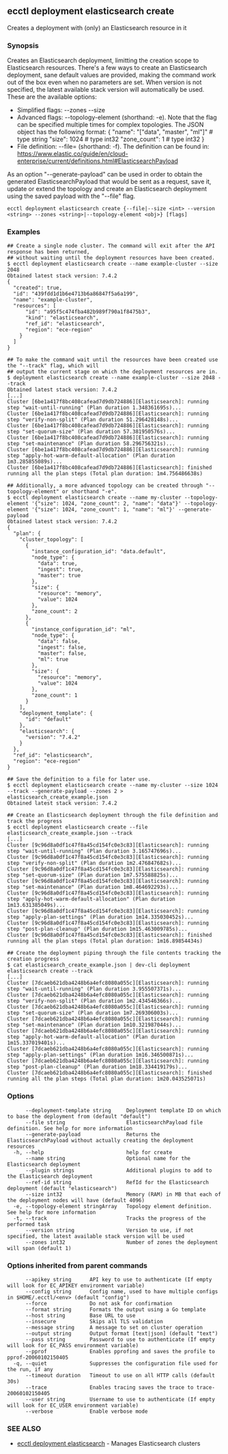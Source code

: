 ## ecctl deployment elasticsearch create

Creates a deployment with (only) an Elasticsearch resource in it

### Synopsis

Creates an Elasticsearch deployment, limitting the creation scope to Elasticsearch resources.
There's a few ways to create an Elasticsearch deployment, sane default values are provided, making
the command work out of the box even when no parameters are set. When version is not specified,
the latest available stack version will automatically be used. These are the available options:

  * Simplified flags: --zones <zone count> --size <node memory in MB>
  * Advanced flags: --topology-element <json obj> (shorthand: -e).
    Note that the flag can be specified multiple times for complex topologies.
    The JSON object has the following format:
    {
      "name": "["data", "master", "ml"]" # type string
      "size": 1024 # type int32
      "zone_count": 1 # type int32
    }
  * File definition: --file=<file path> (shorthand: -f). The definition can be found in:
    https://www.elastic.co/guide/en/cloud-enterprise/current/definitions.html#ElasticsearchPayload

As an option "--generate-payload" can be used in order to obtain the generated ElasticsearchPayload
that would be sent as a request, save it, update or extend the topology and create an Elasticsearch
deployment using the saved payload with the "--file" flag.

```
ecctl deployment elasticsearch create {--file|--size <int> --version <string> --zones <string>|--topology-element <obj>} [flags]
```

### Examples

```
## Create a single node cluster. The command will exit after the API response has been returned, 
## without waiting until the deployment resources have been created. 
$ ecctl deployment elasticsearch create --name example-cluster --size 2048
Obtained latest stack version: 7.4.2
{
  "created": true,
  "id": "439fdd1d1b6e4713b6a86847f5a6a199",
  "name": "example-cluster",
  "resources": [
      "id": "a95f5c474fba482b989f790a1f8475b3",
      "kind": "elasticsearch",
      "ref_id": "elasticsearch",
      "region": "ece-region"
    }
  ]
}

## To make the command wait until the resources have been created use the "--track" flag, which will
## output the current stage on which the deployment resources are in.
$ deployment elasticsearch create --name example-cluster --size 2048 --track
Obtained latest stack version: 7.4.2
[...]
Cluster [6be1a417f8bc408cafead7d9db724886][Elasticsearch]: running step "wait-until-running" (Plan duration 1.348361695s)...
Cluster [6be1a417f8bc408cafead7d9db724886][Elasticsearch]: running step "verify-non-split" (Plan duration 51.296428148s)...
Cluster [6be1a417f8bc408cafead7d9db724886][Elasticsearch]: running step "set-quorum-size" (Plan duration 57.381950576s)...
Cluster [6be1a417f8bc408cafead7d9db724886][Elasticsearch]: running step "set-maintenance" (Plan duration 58.296756321s)...
Cluster [6be1a417f8bc408cafead7d9db724886][Elasticsearch]: running step "apply-hot-warm-default-allocation" (Plan duration 1m3.285855089s)...
Cluster [6be1a417f8bc408cafead7d9db724886][Elasticsearch]: finished running all the plan steps (Total plan duration: 1m4.756486638s)

## Additionally, a more advanced topology can be created through "--topology-element" or shorthand "-e".
$ ecctl deployment elasticsearch create --name my-cluster --topology-element '{"size": 1024, "zone_count": 2, "name": "data"}' --topology-element '{"size": 1024, "zone_count": 1, "name": "ml"}' --generate-payload
Obtained latest stack version: 7.4.2
{
  "plan": {
    "cluster_topology": [
      {
        "instance_configuration_id": "data.default",
        "node_type": {
          "data": true,
          "ingest": true,
          "master": true
        },
        "size": {
          "resource": "memory",
          "value": 1024
        },
        "zone_count": 2
      },
      {
        "instance_configuration_id": "ml",
        "node_type": {
          "data": false,
          "ingest": false,
          "master": false,
          "ml": true
        },
        "size": {
          "resource": "memory",
          "value": 1024
        },
        "zone_count": 1
      }
    ],
    "deployment_template": {
      "id": "default"
    },
    "elasticsearch": {
      "version": "7.4.2"
    }
  },
  "ref_id": "elasticsearch",
  "region": "ece-region"
}

## Save the definition to a file for later use.
$ ecctl deployment elasticsearch create --name my-cluster --size 1024 --track --generate-payload --zones 2 > elasticsearch_create_example.json
Obtained latest stack version: 7.4.2

## Create an Elasticsearch deployment through the file definition and track the progress
$ ecctl deployment elasticsearch create --file elasticsearch_create_example.json --track
[...]
Cluster [9c96d8a0df1c47f8a45cd154fc0e3c83][Elasticsearch]: running step "wait-until-running" (Plan duration 3.165747696s)...
Cluster [9c96d8a0df1c47f8a45cd154fc0e3c83][Elasticsearch]: running step "verify-non-split" (Plan duration 1m2.476847682s)...
Cluster [9c96d8a0df1c47f8a45cd154fc0e3c83][Elasticsearch]: running step "set-quorum-size" (Plan duration 1m7.575588825s)...
Cluster [9c96d8a0df1c47f8a45cd154fc0e3c83][Elasticsearch]: running step "set-maintenance" (Plan duration 1m8.464692293s)...
Cluster [9c96d8a0df1c47f8a45cd154fc0e3c83][Elasticsearch]: running step "apply-hot-warm-default-allocation" (Plan duration 1m13.631385049s)...
Cluster [9c96d8a0df1c47f8a45cd154fc0e3c83][Elasticsearch]: running step "apply-plan-settings" (Plan duration 1m14.335030452s)...
Cluster [9c96d8a0df1c47f8a45cd154fc0e3c83][Elasticsearch]: running step "post-plan-cleanup" (Plan duration 1m15.463009785s)...
Cluster [9c96d8a0df1c47f8a45cd154fc0e3c83][Elasticsearch]: finished running all the plan steps (Total plan duration: 1m16.89854434s)

## Create the deployment piping through the file contents tracking the creation progress
$ cat elasticsearch_create_example.json | dev-cli deployment elasticsearch create --track
[...]
Cluster [7dcaeb621dba4248b6a4efc8080a055c][Elasticsearch]: running step "wait-until-running" (Plan duration 3.955507371s)...
Cluster [7dcaeb621dba4248b6a4efc8080a055c][Elasticsearch]: running step "verify-non-split" (Plan duration 1m2.434546366s)...
Cluster [7dcaeb621dba4248b6a4efc8080a055c][Elasticsearch]: running step "set-quorum-size" (Plan duration 1m7.269306003s)...
Cluster [7dcaeb621dba4248b6a4efc8080a055c][Elasticsearch]: running step "set-maintenance" (Plan duration 1m10.321987044s)...
Cluster [7dcaeb621dba4248b6a4efc8080a055c][Elasticsearch]: running step "apply-hot-warm-default-allocation" (Plan duration 1m15.337019401s)...
Cluster [7dcaeb621dba4248b6a4efc8080a055c][Elasticsearch]: running step "apply-plan-settings" (Plan duration 1m16.346500871s)...
Cluster [7dcaeb621dba4248b6a4efc8080a055c][Elasticsearch]: running step "post-plan-cleanup" (Plan duration 1m18.334419179s)...
Cluster [7dcaeb621dba4248b6a4efc8080a055c][Elasticsearch]: finished running all the plan steps (Total plan duration: 1m20.043525071s)
```

### Options

```
      --deployment-template string     Deployment template ID on which to base the deployment from (default "default")
      --file string                    ElasticsearchPayload file definition. See help for more information
      --generate-payload               Returns the ElasticsearchPayload without actually creating the deployment resources
  -h, --help                           help for create
      --name string                    Optional name for the Elasticsearch deployment
      --plugin strings                 Additional plugins to add to the Elasticsearch deployment
      --ref-id string                  RefId for the Elasticsearch deployment (default "elasticsearch")
      --size int32                     Memory (RAM) in MB that each of the deployment nodes will have (default 4096)
  -e, --topology-element stringArray   Topology element definition. See help for more information
  -t, --track                          Tracks the progress of the performed task
      --version string                 Version to use, if not specified, the latest available stack version will be used
      --zones int32                    Number of zones the deployment will span (default 1)
```

### Options inherited from parent commands

```
      --apikey string      API key to use to authenticate (If empty will look for EC_APIKEY environment variable)
      --config string      Config name, used to have multiple configs in $HOME/.ecctl/<env> (default "config")
      --force              Do not ask for confirmation
      --format string      Formats the output using a Go template
      --host string        Base URL to use
      --insecure           Skips all TLS validation
      --message string     A message to set on cluster operation
      --output string      Output format [text|json] (default "text")
      --pass string        Password to use to authenticate (If empty will look for EC_PASS environment variable)
      --pprof              Enables pprofing and saves the profile to pprof-20060102150405
  -q, --quiet              Suppresses the configuration file used for the run, if any
      --timeout duration   Timeout to use on all HTTP calls (default 30s)
      --trace              Enables tracing saves the trace to trace-20060102150405
      --user string        Username to use to authenticate (If empty will look for EC_USER environment variable)
      --verbose            Enable verbose mode
```

### SEE ALSO

* [ecctl deployment elasticsearch](ecctl_deployment_elasticsearch.md)	 - Manages Elasticsearch clusters

